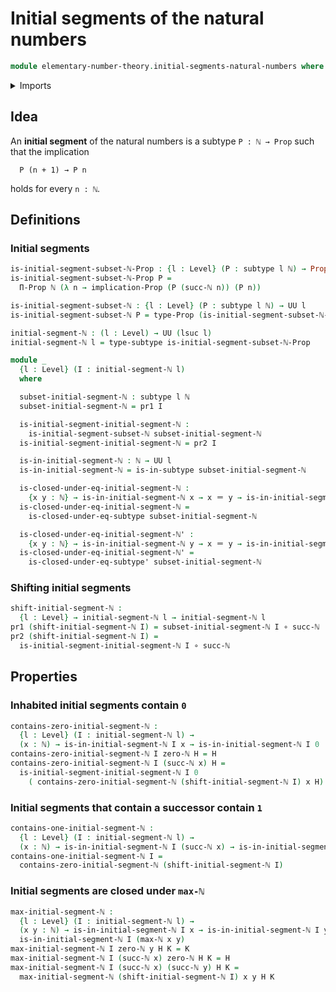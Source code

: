 # Initial segments of the natural numbers

```agda
module elementary-number-theory.initial-segments-natural-numbers where
```

<details><summary>Imports</summary>

```agda
open import elementary-number-theory.maximum-natural-numbers
open import elementary-number-theory.natural-numbers

open import foundation.dependent-pair-types
open import foundation.function-types
open import foundation.identity-types
open import foundation.propositions
open import foundation.subtypes
open import foundation.universe-levels
```

</details>

## Idea

An **initial segment** of the natural numbers is a subtype `P : ℕ → Prop` such
that the implication

```text
  P (n + 1) → P n
```

holds for every `n : ℕ`.

## Definitions

### Initial segments

```agda
is-initial-segment-subset-ℕ-Prop : {l : Level} (P : subtype l ℕ) → Prop l
is-initial-segment-subset-ℕ-Prop P =
  Π-Prop ℕ (λ n → implication-Prop (P (succ-ℕ n)) (P n))

is-initial-segment-subset-ℕ : {l : Level} (P : subtype l ℕ) → UU l
is-initial-segment-subset-ℕ P = type-Prop (is-initial-segment-subset-ℕ-Prop P)

initial-segment-ℕ : (l : Level) → UU (lsuc l)
initial-segment-ℕ l = type-subtype is-initial-segment-subset-ℕ-Prop

module _
  {l : Level} (I : initial-segment-ℕ l)
  where

  subset-initial-segment-ℕ : subtype l ℕ
  subset-initial-segment-ℕ = pr1 I

  is-initial-segment-initial-segment-ℕ :
    is-initial-segment-subset-ℕ subset-initial-segment-ℕ
  is-initial-segment-initial-segment-ℕ = pr2 I

  is-in-initial-segment-ℕ : ℕ → UU l
  is-in-initial-segment-ℕ = is-in-subtype subset-initial-segment-ℕ

  is-closed-under-eq-initial-segment-ℕ :
    {x y : ℕ} → is-in-initial-segment-ℕ x → x ＝ y → is-in-initial-segment-ℕ y
  is-closed-under-eq-initial-segment-ℕ =
    is-closed-under-eq-subtype subset-initial-segment-ℕ

  is-closed-under-eq-initial-segment-ℕ' :
    {x y : ℕ} → is-in-initial-segment-ℕ y → x ＝ y → is-in-initial-segment-ℕ x
  is-closed-under-eq-initial-segment-ℕ' =
    is-closed-under-eq-subtype' subset-initial-segment-ℕ
```

### Shifting initial segments

```agda
shift-initial-segment-ℕ :
  {l : Level} → initial-segment-ℕ l → initial-segment-ℕ l
pr1 (shift-initial-segment-ℕ I) = subset-initial-segment-ℕ I ∘ succ-ℕ
pr2 (shift-initial-segment-ℕ I) =
  is-initial-segment-initial-segment-ℕ I ∘ succ-ℕ
```

## Properties

### Inhabited initial segments contain `0`

```agda
contains-zero-initial-segment-ℕ :
  {l : Level} (I : initial-segment-ℕ l) →
  (x : ℕ) → is-in-initial-segment-ℕ I x → is-in-initial-segment-ℕ I 0
contains-zero-initial-segment-ℕ I zero-ℕ H = H
contains-zero-initial-segment-ℕ I (succ-ℕ x) H =
  is-initial-segment-initial-segment-ℕ I 0
    ( contains-zero-initial-segment-ℕ (shift-initial-segment-ℕ I) x H)
```

### Initial segments that contain a successor contain `1`

```agda
contains-one-initial-segment-ℕ :
  {l : Level} (I : initial-segment-ℕ l) →
  (x : ℕ) → is-in-initial-segment-ℕ I (succ-ℕ x) → is-in-initial-segment-ℕ I 1
contains-one-initial-segment-ℕ I =
  contains-zero-initial-segment-ℕ (shift-initial-segment-ℕ I)
```

### Initial segments are closed under `max-ℕ`

```agda
max-initial-segment-ℕ :
  {l : Level} (I : initial-segment-ℕ l) →
  (x y : ℕ) → is-in-initial-segment-ℕ I x → is-in-initial-segment-ℕ I y →
  is-in-initial-segment-ℕ I (max-ℕ x y)
max-initial-segment-ℕ I zero-ℕ y H K = K
max-initial-segment-ℕ I (succ-ℕ x) zero-ℕ H K = H
max-initial-segment-ℕ I (succ-ℕ x) (succ-ℕ y) H K =
  max-initial-segment-ℕ (shift-initial-segment-ℕ I) x y H K
```
